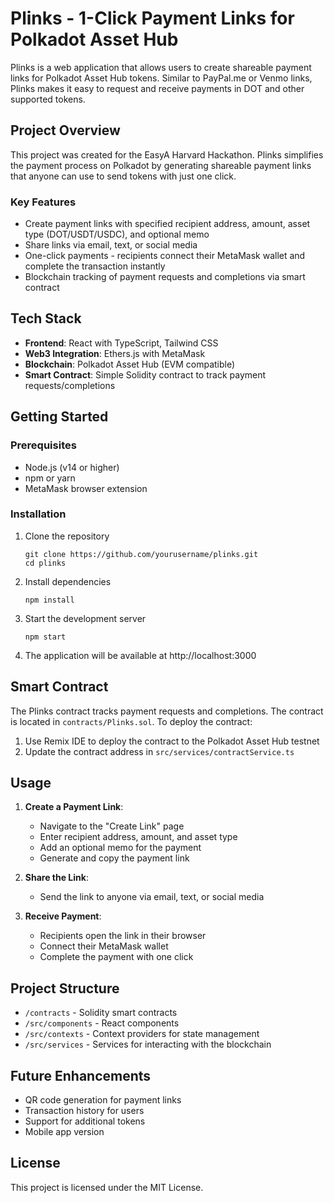 # Plinks - 1-Click Payment Links for Polkadot Asset Hub

Plinks is a web application that allows users to create shareable payment links for Polkadot Asset Hub tokens. Similar to PayPal.me or Venmo links, Plinks makes it easy to request and receive payments in DOT and other supported tokens.

## Project Overview

This project was created for the EasyA Harvard Hackathon. Plinks simplifies the payment process on Polkadot by generating shareable payment links that anyone can use to send tokens with just one click.

### Key Features

- Create payment links with specified recipient address, amount, asset type (DOT/USDT/USDC), and optional memo
- Share links via email, text, or social media
- One-click payments - recipients connect their MetaMask wallet and complete the transaction instantly
- Blockchain tracking of payment requests and completions via smart contract

## Tech Stack

- **Frontend**: React with TypeScript, Tailwind CSS
- **Web3 Integration**: Ethers.js with MetaMask
- **Blockchain**: Polkadot Asset Hub (EVM compatible)
- **Smart Contract**: Simple Solidity contract to track payment requests/completions

## Getting Started

### Prerequisites

- Node.js (v14 or higher)
- npm or yarn
- MetaMask browser extension

### Installation

1. Clone the repository
   ```
   git clone https://github.com/yourusername/plinks.git
   cd plinks
   ```

2. Install dependencies
   ```
   npm install
   ```

3. Start the development server
   ```
   npm start
   ```

4. The application will be available at http://localhost:3000

## Smart Contract

The Plinks contract tracks payment requests and completions. The contract is located in `contracts/Plinks.sol`. To deploy the contract:

1. Use Remix IDE to deploy the contract to the Polkadot Asset Hub testnet
2. Update the contract address in `src/services/contractService.ts`

## Usage

1. **Create a Payment Link**:
   - Navigate to the "Create Link" page
   - Enter recipient address, amount, and asset type
   - Add an optional memo for the payment
   - Generate and copy the payment link

2. **Share the Link**:
   - Send the link to anyone via email, text, or social media

3. **Receive Payment**:
   - Recipients open the link in their browser
   - Connect their MetaMask wallet
   - Complete the payment with one click

## Project Structure

- `/contracts` - Solidity smart contracts
- `/src/components` - React components
- `/src/contexts` - Context providers for state management
- `/src/services` - Services for interacting with the blockchain

## Future Enhancements

- QR code generation for payment links
- Transaction history for users
- Support for additional tokens
- Mobile app version

## License

This project is licensed under the MIT License. 
